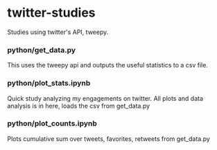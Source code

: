 # twitter-studies
Studies using twitter's API, tweepy.


### python/get_data.py
This uses the tweepy api and outputs the useful statistics to a csv file.

### python/plot_stats.ipynb
Quick study analyzing my engagements on twitter. All plots and data analysis is in here, loads the csv from get_data.py

### python/plot_counts.ipynb
Plots cumulative sum over tweets, favorites, retweets from get_data.py